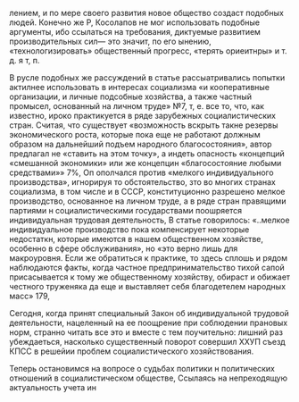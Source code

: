 лением, и по мере своего развития новое общество создаст подобных людей. Конечно же Р, Косолапов не мог использовать подобные аргументы, ибо ссылаться на требования, диктуемые развитием производительных сил— это значит, по его ынению, «технологизировать» общественный прогресс, «терять ориеитнры» и т. д. я т, п.

В русле подобных же рассуждений в статье рассыатривались попытки актилнее использовать в интересах социализма «и кооперативные организации, и личные подсобные хозяйства, а также частный промысел, основанный на личном труде» №7, т, е. все то, что, как известно, ироко практикуется в ряде зарубежных социалистических стран. Считая, что существует «возможность вскрыть такне резервы экономического роста, которые пока еще не работают должным образом на дальнейший подъем народного благосостояния», автор предлагал не «ставить на этом точку», а индеть опасность «концепций «смешанной экономики» или же концепцин «благосостояние любыми средствами»» 7%, Оп ополчался против «мелкого индивидуального производства», игнорируя то обстоятельство, зто во многих странах социализма, в том числе и в СССР, конституционно разрешено мелкое производство, основанное на личном труде, а в ряде стран правящими партиями н социалистическими государствами поошряется индивидуальная трудовая деятельность, В статье говорилось: «..мелкое индивидуальное производство пока компенсирует некоторые недостаткн, которые имеются в нашем общественном хозяйстве, особенно в сфере обслуживания», но «это верно лишь для макроуровня. Если же обратиться к практике, то здесь сплошь и рядом наблюдаются факты, когда частное предпринимательство тихой сапой присасывается к тому же общественному хозяйству, обираст и обижает честного труженяка да еще и выставляет себя благодетелем народных масс» 179,

Сегодня, когда принят специальный Закон об индивидуальной трудовой деятельности, нацеленный на ее поощрение при соблюдении прановых норм, странно читать все это и вместе с тем поучительно: лишний раз убеждаеться, насколько существенный поворот совершил ХХУП съезд КПСС в решейии проблем социалистического хозяйствования.

Теперь остановимся на вопросе о судьбах политики н политических отношений в социалистическом обществе, Ссылаясь на непреходящую актуальность учета ин
